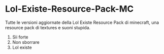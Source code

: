 # Lol-Existe-Resource-Pack-MC
Tutte le versioni aggiornate della Lol Existe Resource Pack di minecraft, una resource pack di textures e suoni stupida.
1. Sii forte
2. Non sborrare
3. Lol existe
